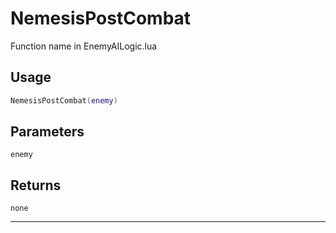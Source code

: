 # NemesisPostCombat
Function name in EnemyAILogic.lua
## Usage
```lua
NemesisPostCombat(enemy)
```
## Parameters
`enemy`
## Returns
`none`

---